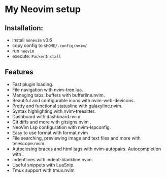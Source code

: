 # My Neovim setup

## Installation:
- install `nonevim` v0.6
- copy config to ``$HOME/.config/nvim/``
- run ``neovim``
- execute: ``PackerInstall``

## Features
- Fast plugin loading.
- File navigation with nvim-tree.lua.
- Managing tabs, buffers with bufferline.nvim.
- Beautiful and configurable icons with nvim-web-devicons.
- Pretty and functional statusline with galaxyline.nvim.
- Syntax highlighting with nvim-treesitter.
- Dashboard with dashboard.nvim
- Git diffs and more with gitsigns.nvim .
- NeoVim Lsp configuration with nvim-lspconfig.
- Easy to use format with format.nvim
- File searching, previewing image and text files and more with telescope.nvim.
- Autoclosing braces and html tags with nvim-autopairs.
Autocompletion with .
- Indentlines with indent-blankline.nvim.
- Useful snippets with LuaSnip.
- Tmux support with tmux.nvim
